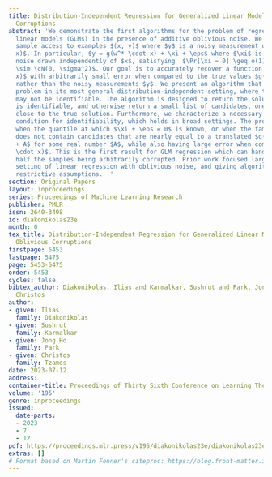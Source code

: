 ```yaml
---
title: Distribution-Independent Regression for Generalized Linear Models with Oblivious
  Corruptions
abstract: 'We demonstrate the first algorithms for the problem of regression for generalized
  linear models (GLMs) in the presence of additive oblivious noise. We assume we have
  sample access to examples $(x, y)$ where $y$ is a noisy measurement of $g(w^* \cdot
  x)$. In particular, $y = g(w^* \cdot x) + \xi + \eps$ where $\xi$ is the oblivious
  noise drawn independently of $x$, satisfying  $\Pr[\xi = 0] \geq o(1)$, and $\eps
  \sim \cN(0, \sigma^2)$. Our goal is to accurately recover a function $g(w \cdot
  x)$ with arbitrarily small error when compared to the true values $g(w^* \cdot x)$,
  rather than the noisy measurements $y$. We present an algorithm that tackles the
  problem in its most general distribution-independent setting, where the solution
  may not be identifiable. The algorithm is designed to return the solution if it
  is identifiable, and otherwise return a small list of candidates, one of which is
  close to the true solution. Furthermore, we characterize a necessary and sufficient
  condition for identifiability, which holds in broad settings. The problem is identifiable
  when the quantile at which $\xi + \eps = 0$ is known, or when the family of hypotheses
  does not contain candidates that are nearly equal to a translated $g(w^* \cdot x)
  + A$ for some real number $A$, while also having large error when compared to $g(w^*
  \cdot x)$. This is the first result for GLM regression which can handle more than
  half the samples being arbitrarily corrupted. Prior work focused largely on the
  setting of linear regression with oblivious noise, and giving algorithms under more
  restrictive assumptions.  '
section: Original Papers
layout: inproceedings
series: Proceedings of Machine Learning Research
publisher: PMLR
issn: 2640-3498
id: diakonikolas23e
month: 0
tex_title: Distribution-Independent Regression for Generalized Linear Models with
  Oblivious Corruptions
firstpage: 5453
lastpage: 5475
page: 5453-5475
order: 5453
cycles: false
bibtex_author: Diakonikolas, Ilias and Karmalkar, Sushrut and Park, Jong Ho and Tzamos,
  Christos
author:
- given: Ilias
  family: Diakonikolas
- given: Sushrut
  family: Karmalkar
- given: Jong Ho
  family: Park
- given: Christos
  family: Tzamos
date: 2023-07-12
address: 
container-title: Proceedings of Thirty Sixth Conference on Learning Theory
volume: '195'
genre: inproceedings
issued:
  date-parts:
  - 2023
  - 7
  - 12
pdf: https://proceedings.mlr.press/v195/diakonikolas23e/diakonikolas23e.pdf
extras: []
# Format based on Martin Fenner's citeproc: https://blog.front-matter.io/posts/citeproc-yaml-for-bibliographies/
---
```


